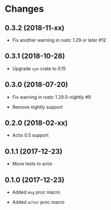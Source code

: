 # Changes

## 0.3.2 (2018-11-xx)

* Fix another warning in rustc 1.29 or later #12

## 0.3.1 (2018-10-28)

* Upgrade `syn` crate to 0.15

## 0.3.0 (2018-07-20)

* Fix warning in rustc 1.29.0-nightly #9

* Remove nightly support


## 0.2.0 (2018-02-xx)

* Actix 0.5 support

## 0.1.1 (2017-12-23)

* Move tests to actix

## 0.1.0 (2017-12-23)

* Added `msg` proc macro

* Added `actor` proc macro
